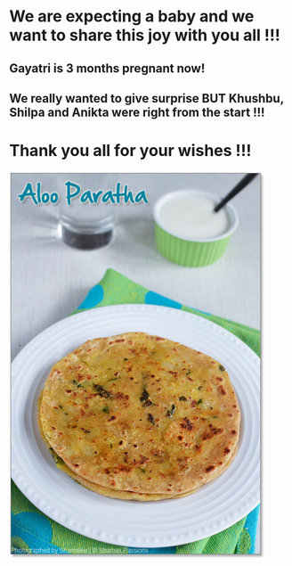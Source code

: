 
# We are expecting a baby and we want to share this joy with you all !!! 

## Gayatri is 3 months pregnant now!

## We really wanted to give surprise BUT Khushbu, Shilpa and Anikta were right from the start !!!

# Thank you all for your wishes !!!

![Aloo Paratha](/aloo.jpeg)




